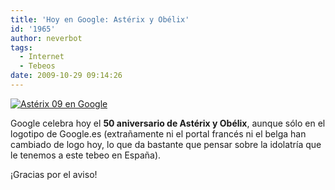 ```yaml
---
title: 'Hoy en Google: Astérix y Obélix'
id: '1965'
author: neverbot
tags:
  - Internet
  - Tebeos
date: 2009-10-29 09:14:26
---
```


[![Astérix 09 en Google](./asterix09.gif "Astérix 09 en Google")](http://www.google.es/logos/asterix09.gif)

Google celebra hoy el **50 aniversario de Astérix y Obélix**, aunque sólo en el logotipo de Google.es (extrañamente ni el portal francés ni el belga han cambiado de logo hoy, lo que da bastante que pensar sobre la idolatría que le tenemos a este tebeo en España).

¡Gracias por el aviso!